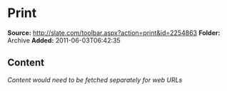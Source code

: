 # Print

**Source:** http://slate.com/toolbar.aspx?action=print&id=2254863
**Folder:** Archive
**Added:** 2011-06-03T06:42:35




## Content
*Content would need to be fetched separately for web URLs*
